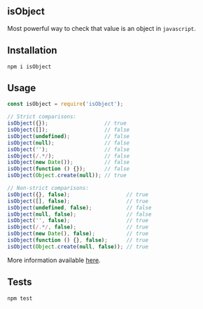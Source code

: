 isObject
-

Most powerful way to check that value is an object in `javascript`.

## Installation

`npm i isObject`

## Usage

````js
const isObject = require('isObject');

// Strict comparisons:
isObject({});                  // true
isObject([]);                  // false
isObject(undefined);           // false
isObject(null);                // false
isObject('');                  // false
isObject(/.*/);                // false
isObject(new Date());          // false
isObject(function () {});      // false
isObject(Object.create(null)); // true

// Non-strict comparisons:
isObject({}, false);                  // true
isObject([], false);                  // true
isObject(undefined, false);           // false
isObject(null, false);                // false
isObject('', false);                  // true
isObject(/.*/, false);                // true
isObject(new Date(), false);          // true
isObject(function () {}, false);      // true
isObject(Object.create(null, false)); // true
````
More information available [here](https://stackoverflow.com/a/46663081/3612353).

## Tests

`npm test`
